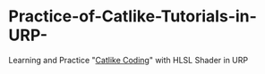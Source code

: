# Practice-of-Catlike-Tutorials-in-URP-
Learning and Practice "[Catlike Coding](https://catlikecoding.com/)" with HLSL Shader in URP
